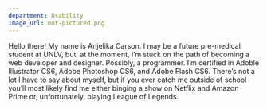 ```yaml
---
department: Usability
image_url: not-pictured.png
---
```

Hello there! My name is Anjelika Carson. I may be a future pre-medical student at UNLV, but, at the moment, I’m stuck on the path of becoming a web developer and designer. Possibly, a programmer. I’m certified in Adoble Illustrator CS6, Adobe Photoshop CS6, and Adobe Flash CS6. There’s not a lot I have to say about myself, but if you ever catch me outside of school you’ll most likely find me either binging a show on Netflix and Amazon Prime or, unfortunately, playing League of Legends. 

